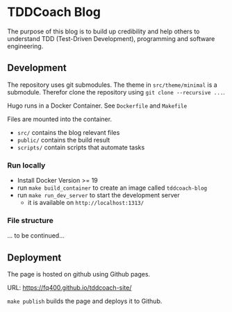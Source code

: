# TDDCoach Blog

The purpose of this blog is to build up credibility and help others to understand TDD (Test-Driven Development), programming and software engineering.


## Development

The repository uses git submodules. The theme in `src/theme/minimal` is a submodule.
Therefor clone the repository using `git clone --recursive ...`.

Hugo runs in a Docker Container. See `Dockerfile` and `Makefile`

Files are mounted into the container.
- `src/` contains the blog relevant files
- `public/` contains the build result
- `scripts/` contain scripts that automate tasks


### Run locally

- Install Docker Version >= 19
- run `make build_container` to create an image called `tddcoach-blog`
- run `make run_dev_server` to start the development server
  - it is available on `http://localhost:1313/`

### File structure

... to be continued...


## Deployment

The page is hosted on github using Github pages.

URL: https://fq400.github.io/tddcoach-site/

`make publish` builds the page and deploys it to Github.



